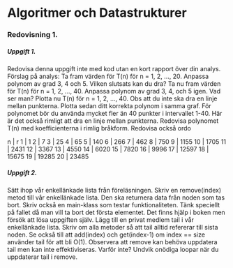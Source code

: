 # Algoritmer och Datastrukturer

### Redovisning 1.
##### Uppgift 1.
Redovisa denna uppgift inte med kod utan en kort rapport över din analys. 
Förslag på analys:
Ta fram värden för T(n) för n = 1, 2, …, 20. 
Anpassa polynom av grad 3, 4 och 5. Vilken slutsats kan du dra? 
Ta nu fram värden för T(n) för n = 1, 2, …, 40. Anpassa polynom av grad 3, 4, och 5 igen. Vad ser man? 
Plotta nu T(n) för n = 1, 2, …, 40. Obs att du inte ska dra en linje mellan punkterna. 
Plotta sedan ditt korrekta polynom i samma graf. 
För polynomet bör du använda mycket fler än 40 punkter i
intervallet 1-40. 
Här är det också rimligt att dra en linje mellan punkterna. Redovisa polynomet T(n)
med koefficienterna i rimlig bråkform. Redovisa också ordo

n	 | r
1	 | 1
2	 | 7
3	 | 25
4	 | 65
5	 | 140
6	 | 266
7	 | 462
8	 | 750
9	 | 1155
10	 | 1705
11	 | 2431
12	 | 3367
13	 | 4550
14	 | 6020
15	 | 7820
16	 | 9996
17	 | 12597
18	 | 15675
19	 | 19285
20	 | 23485

##### Uppgift 2.

Sätt ihop vår enkellänkade lista från föreläsningen. Skriv en remove(index) metod till vår
enkellänkade lista. Den ska returnera data från noden som tas bort. Skriv också en main-klass som
testar funktionaliteten. Tänk speciellt på fallet då man vill ta bort det första elementet. Det finns
hjälp i boken men försök att lösa uppgiften själv.
Lägg till en privat medlem tail i vår enkellänkade lista. Skriv om alla metoder så att tail alltid refererar
till sista noden. Se också till att add(index) och get(index-1) om index == size använder tail för att bli
O(1). Observera att remove kan behöva uppdatera tail men kan inte effektiviseras. Varför inte?
Undvik onödiga loopar när du uppdaterar tail i remove.



